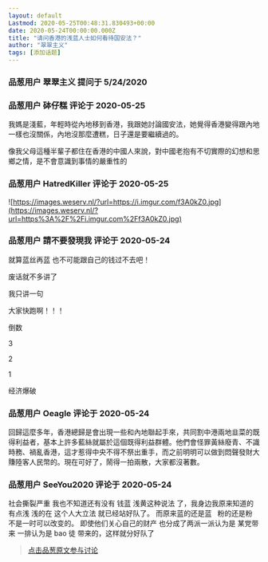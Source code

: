 ```yaml
---
layout: default
Lastmod: 2020-05-25T00:48:31.830493+00:00
date: 2020-05-24T00:00:00.000Z
title: "请问香港的浅蓝人士如何看待国安法？"
author: "翠翠主义"
tags: [添加话题]
---
```



### 品葱用户 **翠翠主义** 提问于 5/24/2020
    

    
                

### 品葱用户 **砵仔糕** 评论于 2020-05-25
        
我媽是淺藍，年輕時從內地移到香港，我跟她討論國安法，她覺得香港變得跟內地一樣也沒關係，內地沒那麼遭糕，日子還是要繼續過的。  
  
像我父母這種半輩子都住在香港的中國人來說，對中國老抱有不切實際的幻想和思鄉之情，是不會意識到事情的嚴重性的
        
                

### 品葱用户 **HatredKiller** 评论于 2020-05-25
        
![https://images.weserv.nl/?url=https://i.imgur.com/f3A0kZ0.jpg](https://images.weserv.nl/?url=https%3A%2F%2Fi.imgur.com%2Ff3A0kZ0.jpg)
        
                

### 品葱用户 **請不要發現我** 评论于 2020-05-24
        
就算蓝丝再蓝 也不可能跟自己的钱过不去吧！  
  
废话就不多讲了  
  
我只讲一句  
  
大家快跑啊！！！  
  
  
  
倒数  
  
3  
  
2  
  
1  
  
经济爆破
        
                

### 品葱用户 **Oeagle** 评论于 2020-05-24
        
回歸這麼多年，香港總歸是會出現一些和內地聯起手來，共同割中港兩地韭菜的既得利益者，基本上許多藍絲就屬於這個既得利益群體。他們會怪罪黃絲廢青、不識時務、禍亂香港，這才惹得中央不得不祭出重手，而之前明明可以做到悶聲發財大賺陸客人民幣的。現在可好了，鬧得一拍兩散，大家都沒著數。
        
                

### 品葱用户 **SeeYou2020** 评论于 2020-05-24
        
社会撕裂严重 我也不知道还有没有 钱蓝 浅黄这种说法 了，我身边我原来知道的有点浅 浅的在 这个人大立法 就已经站好队了。 而原来蓝的还是蓝   粉的还是粉  不是一时可以改变的。 即使他们关心自己的财产 也分成了两派一派认为是 某党带来 一排认为是 bao 徒 带来的，这样就分好队了
        
                





> [点击品葱原文参与讨论](https://pincong.rocks/question/25918)


